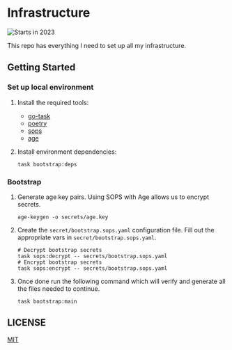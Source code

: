 # Infrastructure

![Starts in 2023](https://img.shields.io/badge/Started-2023-brightgreen)

This repo has everything I need to set up all my infrastructure.

## Getting Started

### Set up local environment

1. Install the required tools:

    - [go-task](https://taskfile.dev/)
    - [poetry](https://python-poetry.org/docs/)
    - [sops](https://github.com/getsops/sops)
    - [age](https://github.com/FiloSottile/age)

2. Install environment dependencies:

    ```shell
    task bootstrap:deps
    ```

### Bootstrap

1. Generate age key pairs. Using SOPS with Age allows us to encrypt secrets.

    ```shell
    age-keygen -o secrets/age.key
    ```

2. Create the `secret/bootstrap.sops.yaml` configuration file. Fill out the appropriate vars in `secret/bootstrap.sops.yaml`.

    ```shell
    # Decrypt bootstrap secrets
    task sops:decrypt -- secrets/bootstrap.sops.yaml
    # Encrypt bootstrap secrets
    task sops:encrypt -- secrets/bootstrap.sops.yaml
    ```

3. Once done run the following command which will verify and generate all the files needed to continue.

    ```shell
    task bootstrap:main
    ```

## LICENSE

[MIT](LICENSE)
